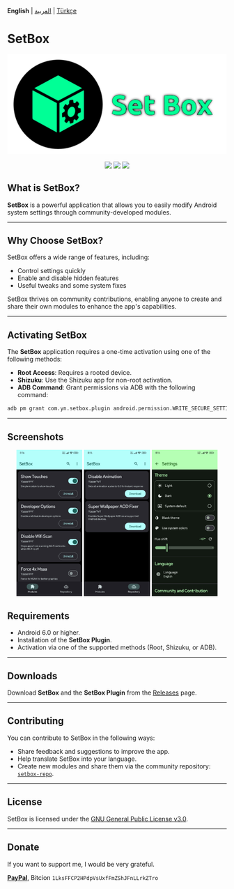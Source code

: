 **English** | [العربية](README_ar-EG.md) | [Türkçe](README_tr-TR.md)

# SetBox
![Logo](https://github.com/YasserNull/setbox/blob/main/docs/images/logo.png)
<p align="center">
  <img src="https://img.shields.io/github/downloads/YasserNull/setbox/total?label=Downloads"/>
  <img src="https://img.shields.io/github/v/release/YasserNull/setbox?include_prereleases&label=Release"/>
  <img src="https://img.shields.io/badge/License-GPLv3-blue.svg"/>
</p>

## What is SetBox?

**SetBox** is a powerful application that allows you to easily modify Android system settings through community-developed modules.

---

## Why Choose SetBox?

SetBox offers a wide range of features, including:

- Control settings quickly
- Enable and disable hidden features
- Useful tweaks and some system fixes

SetBox thrives on community contributions, enabling anyone to create and share their own modules to enhance the app's capabilities.

---

## Activating SetBox

The **SetBox** application requires a one-time activation using one of the following methods:

- **Root Access**: Requires a rooted device.
- **Shizuku**: Use the Shizuku app for non-root activation.
- **ADB Command**: Grant permissions via ADB with the following command:

```bash
adb pm grant com.yn.setbox.plugin android.permission.WRITE_SECURE_SETTINGS
```

---

## Screenshots
<p align="center">
  <img src="https://github.com/YasserNull/setbox/blob/main/docs/images/Screenshot_2025-06-27-21-15-26-014_com.yn.setbox.jpg" width="30%">
  <img src="https://github.com/YasserNull/setbox/blob/main/docs/images/Screenshot_2025-06-27-21-15-35-443_com.yn.setbox.jpg" width="30%">
  <img src="https://github.com/YasserNull/setbox/blob/main/docs/images/Screenshot_2025-06-27-21-16-01-143_com.yn.setbox.jpg" width="30%">
</p>

## Requirements

- Android 6.0 or higher.
- Installation of the **SetBox Plugin**.
- Activation via one of the supported methods (Root, Shizuku, or ADB).

---

## Downloads

Download **SetBox** and the **SetBox Plugin** from the [Releases](https://github.com/YasserNull/setbox/releases) page.

---

## Contributing

You can contribute to SetBox in the following ways:

- Share feedback and suggestions to improve the app.
- Help translate SetBox into your language.
- Create new modules and share them via the community repository: [`setbox-repo`](https://github.com/YasserNull/setbox-repo).

---

## License

SetBox is licensed under the [GNU General Public License v3.0](LICENSE).

---

## Donate

If you want to support me, I would be very grateful. 

[**PayPal**](https://www.paypal.com/ncp/payment/7X44EWSM9KAVW), 
Bitcion
`1LksFFCP2HPdpVsUxfFmZShJFnLLrkZTro`
